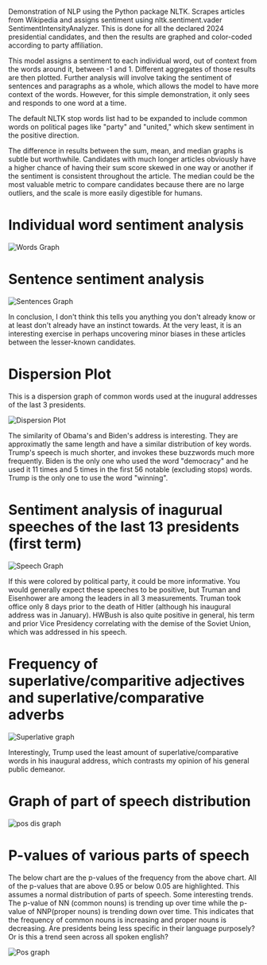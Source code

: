 

Demonstration of NLP using the Python package NLTK. Scrapes articles from Wikipedia and assigns sentiment using nltk.sentiment.vader SentimentIntensityAnalyzer. This is done for all the declared 2024 presidential candidates, and then the results are graphed and color-coded according to party affiliation.

This model assigns a sentiment to each individual word, out of context from the words around it, between -1 and 1. Different aggregates of those results are then plotted. Further analysis will involve taking the sentiment of sentences and paragraphs as a whole, which allows the model to have more context of the words. However, for this simple demonstration, it only sees and responds to one word at a time.

The default NLTK stop words list had to be expanded to include common words on political pages like "party" and "united," which skew sentiment in the positive direction.

The difference in results between the sum, mean, and median graphs is subtle but worthwhile. Candidates with much longer articles obviously have a higher chance of having their sum score skewed in one way or another if the sentiment is consistent throughout the article. The median could be the most valuable metric to compare candidates because there are no large outliers, and the scale is more easily digestible for humans.



# Individual word sentiment analysis
![Words Graph](images/5e221266-6bcd-492f-8361-18ff515f83f5.png)


# Sentence sentiment analysis
![Sentences Graph](images/7988427d-6957-4b8b-bcd1-fa2e41bf66bd.png)


In conclusion, I don't think this tells you anything you don't already know or at least don't already have an instinct towards. At the very least, it is an interesting exercise in perhaps uncovering minor biases in these articles between the lesser-known candidates.

# Dispersion Plot
This is a dispersion graph of common words used at the inugural addresses of the last 3 presidents.

![Dispersion Plot](images/dispersion_plot_of_speeches44_45_46.png)

The similarity of Obama's and Biden's address is interesting. They are approximatly the same length and have a similar distribution of key words. Trump's speech is much shorter, and invokes these buzzwords much more frequently. Biden is the only one who used the word "democracy" and he used it 11 times and 5 times in the first 56 notable (excluding stops) words. Trump is the only one to use the word "winning".

# Sentiment analysis of inagurual speeches of the last 13 presidents (first term)

![Speech Graph](images/speech_sent_analysis.png)

If this were colored by political party, it could be more informative. You would generally expect these speeches to be positive, but Truman and Eisenhower are among the leaders in all 3 measurements. Truman took office only 8 days prior to the death of Hitler (although his inaugural address was in January). HWBush is also quite positive in general, his term and prior Vice Presidency correlating with the demise of the Soviet Union, which was addressed in his speech.

# Frequency of superlative/comparitive adjectives and superlative/comparative adverbs

![Superlative graph](images/superlative_graph.png)

Interestingly, Trump used the least amount of superlative/comparative words in his inaugural address, which contrasts my opinion of his general public demeanor.

# Graph of part of speech distribution

![pos dis graph](images/2023-07-12-125227_1183x778_scrot.png)


# P-values of various parts of speech

The below chart are the p-values of the frequency from the above chart. All of the p-values that are above 0.95 or below 0.05 are highlighted. This assumes a normal distribution of parts of speech. Some interesting trends. The p-value of NN (common nouns) is trending up over time while the p-value of NNP(proper nouns) is trending down over time. This indicates that the frequency of common nouns is increasing and proper nouns is decreasing. Are presidents being less specific in their language purposely? Or is this a trend seen across all spoken english?  

![Pos graph](images/2023-07-12-123826_2982x418_scrot.png)



